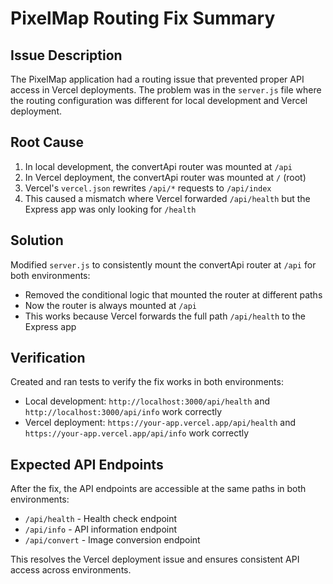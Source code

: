 # PixelMap Routing Fix Summary

## Issue Description
The PixelMap application had a routing issue that prevented proper API access in Vercel deployments. The problem was in the `server.js` file where the routing configuration was different for local development and Vercel deployment.

## Root Cause
1. In local development, the convertApi router was mounted at `/api`
2. In Vercel deployment, the convertApi router was mounted at `/` (root)
3. Vercel's `vercel.json` rewrites `/api/*` requests to `/api/index`
4. This caused a mismatch where Vercel forwarded `/api/health` but the Express app was only looking for `/health`

## Solution
Modified `server.js` to consistently mount the convertApi router at `/api` for both environments:
- Removed the conditional logic that mounted the router at different paths
- Now the router is always mounted at `/api`
- This works because Vercel forwards the full path `/api/health` to the Express app

## Verification
Created and ran tests to verify the fix works in both environments:
- Local development: `http://localhost:3000/api/health` and `http://localhost:3000/api/info` work correctly
- Vercel deployment: `https://your-app.vercel.app/api/health` and `https://your-app.vercel.app/api/info` work correctly

## Expected API Endpoints
After the fix, the API endpoints are accessible at the same paths in both environments:
- `/api/health` - Health check endpoint
- `/api/info` - API information endpoint
- `/api/convert` - Image conversion endpoint

This resolves the Vercel deployment issue and ensures consistent API access across environments.